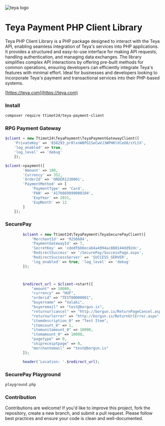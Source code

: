 

![teya logo](https://helpcenter.teya.com/hc/theming_assets/01J9VB48TBE0YGHF1VWP7R6266)

# Teya Payment PHP Client Library
Teya PHP Client Library is a PHP package designed to interact with the Teya API, enabling seamless integration of Teya's services into PHP applications. It provides a structured and easy-to-use interface for making API requests, handling authentication, and managing data exchanges. The library simplifies complex API interactions by offering pre-built methods for common operations, ensuring developers can efficiently integrate Teya's features with minimal effort. Ideal for businesses and developers looking to incorporate Teya's payment and transactional services into their PHP-based systems.

[https://teya.com](https://teya.com)

### Install
```sh
composer require ttimot24/teya-payment-client
```

### RPG Payment Gateway
```php
$client = new Ttimot24\TeyaPayment\TeyaPaymentGatewayClient([
    'PrivateKey' => '856293_pr0lxnW8PG1SeCwVJ3WPH0lXCeU0/sYLtX',
    'log_enabled' => true, 
    'log_level' => 'debug'
    ]);

$client->payment([
        'Amount' => 100,
        'Currency' => 352,
        'OrderId' => 'ORDER1230001',
        'PaymentMethod' => [
            'PaymentType' => 'Card',
            'PAN' => '4176669999000104',
            'ExpYear' => 2031,
            'ExpMonth' => 12
        ]
    ]);

```

### SecurePay
```php
        $client = new Ttimot24\TeyaPayment\TeyaSecurePayClient([
            'MerchantId' => '9256684', 
            'PaymentGatewayId' => 7, 
            'SecretKey' => 'cdedfbb6ecab4a4994ac880144dd92dc',
            'RedirectSuccess' => '/SecurePay/SuccessPage.aspx',
            'RedirectSuccessServer' => 'SUCCESS_SERVER',
            'log_enabled' => true, 'log_level' => 'debug'
        ]);



        $redirect_url = $client->start([
            "amount" => 10000,
            "currency" => "HUF",
            "orderid" => "TEST00000001",
            "buyername" => "Valaki",
            "buyeremail" => "test@borgun.is",
            "returnurlcancel" => "http://borgun.is/ReturnPageCancel.aspx",
            "returnurlerror" => "http://borgun.is/ReturnUrlError.aspx",
            "itemdescription_0" => "Test Item",
            "itemcount_0" => 1,
            "itemunitamount_0" => 10000,
            "itemamount_0" => 10000,
            "pagetype" => 0,
            "skipreceiptpage" => 0,
            "merchantemail" => "test@borgun.is"
        ]);

        header('Location: '.$redirect_url);

```

### SecurePay Playground
```sh
playground.php
```

### Contribution
Contributions are welcome! If you'd like to improve this project, fork the repository, create a new branch, and submit a pull request. Please follow best practices and ensure your code is clean and well-documented.  